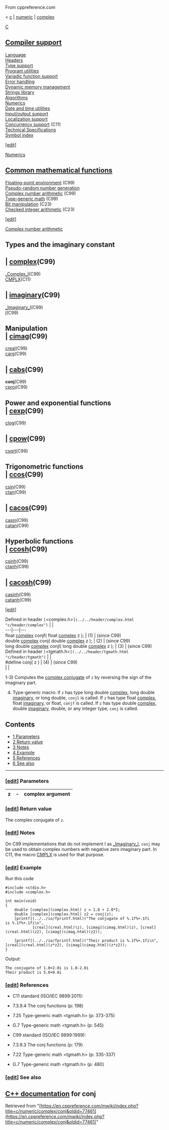 From cppreference.com

< [c](../../../c.html "c")‎ | [numeric](../../numeric.html "c/numeric")‎ | [complex](../complex.html "c/numeric/complex")

[ C](../../../c.html "c")

[Compiler support](../../compiler_support.html "c/compiler support")  
---  
[Language](../../language.html "c/language")  
[Headers](../../header.html "c/header")  
[Type support](../../types.html "c/types")  
[Program utilities](../../program.html "c/program")  
[Variadic function support](../../variadic.html "c/variadic")  
[Error handling](../../error.html "c/error")  
[Dynamic memory management](../../memory.html "c/memory")  
[Strings library](../../string.html "c/string")  
[Algorithms](../../algorithm.html "c/algorithm")  
[Numerics](../../numeric.html "c/numeric")  
[Date and time utilities](../../chrono.html "c/chrono")  
[Input/output support](../../io.html "c/io")  
[Localization support](../../locale.html "c/locale")  
[Concurrency support](../../thread.html "c/thread") (C11)  
[Technical Specifications](../../experimental.html "c/experimental")  
[Symbol index](../../index.html "c/symbol index")  
  
[[edit]](https://en.cppreference.com/mwiki/index.php?title=Template:c/navbar_content&action=edit)

[ Numerics](../../numeric.html "c/numeric")

[Common mathematical functions](../math.html "c/numeric/math")  
---  
[Floating-point environment](../fenv.html "c/numeric/fenv") (C99)  
[Pseudo-random number generation](../random.html "c/numeric/random")  
[Complex number arithmetic](../complex.html "c/numeric/complex") (C99)  
[Type-generic math](../tgmath.html "c/numeric/tgmath") (C99)  
[Bit manipulation](../../numeric.html#Bit_manipulation "c/numeric") (C23)  
[Checked integer arithmetic](../../numeric.html#Checked_integer_arithmetic "c/numeric") (C23)  
  
[[edit]](https://en.cppreference.com/mwiki/index.php?title=Template:c/numeric/navbar_content&action=edit)

[ Complex number arithmetic](../complex.html "c/numeric/complex")

Types and the imaginary constant  
---  
| [complex](complex.html "c/numeric/complex/complex")(C99)  
---  
[_Complex_I](Complex_I.html "c/numeric/complex/Complex I")(C99)  
[CMPLX](CMPLX.html "c/numeric/complex/CMPLX")(C11)  
  
| [imaginary](imaginary.html "c/numeric/complex/imaginary")(C99)  
---  
[_Imaginary_I](Imaginary_I.html "c/numeric/complex/Imaginary I")(C99)  
[I](I.html "c/numeric/complex/I")(C99)  
  
Manipulation  
| [cimag](cimag.html "c/numeric/complex/cimag")(C99)  
---  
[creal](creal.html "c/numeric/complex/creal")(C99)  
[carg](carg.html "c/numeric/complex/carg")(C99)  
  
| [cabs](cabs.html "c/numeric/complex/cabs")(C99)  
---  
**conj**(C99)  
[cproj](cproj.html "c/numeric/complex/cproj")(C99)  
  
Power and exponential functions  
| [cexp](cexp.html "c/numeric/complex/cexp")(C99)  
---  
[clog](clog.html "c/numeric/complex/clog")(C99)  
  
| [cpow](cpow.html "c/numeric/complex/cpow")(C99)  
---  
[csqrt](csqrt.html "c/numeric/complex/csqrt")(C99)  
  
Trigonometric functions  
| [ccos](ccos.html "c/numeric/complex/ccos")(C99)  
---  
[csin](csin.html "c/numeric/complex/csin")(C99)  
[ctan](ctan.html "c/numeric/complex/ctan")(C99)  
  
| [cacos](cacos.html "c/numeric/complex/cacos")(C99)  
---  
[casin](casin.html "c/numeric/complex/casin")(C99)  
[catan](catan.html "c/numeric/complex/catan")(C99)  
  
Hyperbolic functions  
| [ccosh](ccosh.html "c/numeric/complex/ccosh")(C99)  
---  
[csinh](csinh.html "c/numeric/complex/csinh")(C99)  
[ctanh](ctanh.html "c/numeric/complex/ctanh")(C99)  
  
| [cacosh](cacosh.html "c/numeric/complex/cacosh")(C99)  
---  
[casinh](casinh.html "c/numeric/complex/casinh")(C99)  
[catanh](catanh.html "c/numeric/complex/catanh")(C99)  
  
[[edit]](https://en.cppreference.com/mwiki/index.php?title=Template:c/numeric/complex/navbar_content&action=edit)

Defined in header `[`<complex.h>`](../../header/complex.html "c/header/complex")` |  |   
---|---|---  
float [complex](complex.html) conjf( float [complex](complex.html) z ); |  (1)  |  (since C99)  
double [complex](complex.html) conj( double [complex](complex.html) z ); |  (2)  |  (since C99)  
long double [complex](complex.html) conjl( long double [complex](complex.html) z ); |  (3)  |  (since C99)  
Defined in header `[`<tgmath.h>`](../../header/tgmath.html "c/header/tgmath")` |  |   
#define conj( z ) |  (4)  |  (since C99)  
| |   
  
1-3) Computes the [complex conjugate](https://en.wikipedia.org/wiki/Complex_conjugate "enwiki:Complex conjugate") of `z` by reversing the sign of the imaginary part.

4) Type-generic macro: if `z` has type long double [complex](complex.html), long double [imaginary](imaginary.html), or long double, `conjl` is called. If `z` has type float [complex](complex.html), float [imaginary](imaginary.html), or float, `conjf` is called. If `z` has type double [complex](complex.html), double [imaginary](imaginary.html), double, or any integer type, `conj` is called.

## Contents

  * [1 Parameters](conj.html#Parameters)
  * [2 Return value](conj.html#Return_value)
  * [3 Notes](conj.html#Notes)
  * [4 Example](conj.html#Example)
  * [5 References](conj.html#References)
  * [6 See also](conj.html#See_also)

  
---  
  
### [[edit](https://en.cppreference.com/mwiki/index.php?title=c/numeric/complex/conj&action=edit&section=1 "Edit section: Parameters")] Parameters

z  |  \-  |  complex argument   
---|---|---  
  
### [[edit](https://en.cppreference.com/mwiki/index.php?title=c/numeric/complex/conj&action=edit&section=2 "Edit section: Return value")] Return value

The complex conjugate of `z`. 

### [[edit](https://en.cppreference.com/mwiki/index.php?title=c/numeric/complex/conj&action=edit&section=3 "Edit section: Notes")] Notes

On C99 implementations that do not implement I as [_Imaginary_I](Imaginary_I.html "c/numeric/complex/Imaginary I"), `conj` may be used to obtain complex numbers with negative zero imaginary part. In C11, the macro [CMPLX](CMPLX.html "c/numeric/complex/CMPLX") is used for that purpose. 

### [[edit](https://en.cppreference.com/mwiki/index.php?title=c/numeric/complex/conj&action=edit&section=4 "Edit section: Example")] Example

Run this code
    
    
    #include <stdio.h>
    #include <complex.h>
     
    int main(void)
    {
        double [complex](complex.html) z = 1.0 + 2.0*I;
        double [complex](complex.html) z2 = conj(z);
        [printf](../../io/fprintf.html)("The conjugate of %.1f%+.1fi is %.1f%+.1fi\n",
                [creal](creal.html)(z), [cimag](cimag.html)(z), [creal](creal.html)(z2), [cimag](cimag.html)(z2));
     
        [printf](../../io/fprintf.html)("Their product is %.1f%+.1fi\n", [creal](creal.html)(z*z2), [cimag](cimag.html)(z*z2));
    }

Output: 
    
    
    The conjugate of 1.0+2.0i is 1.0-2.0i
    Their product is 5.0+0.0i

### [[edit](https://en.cppreference.com/mwiki/index.php?title=c/numeric/complex/conj&action=edit&section=5 "Edit section: References")] References

  * C11 standard (ISO/IEC 9899:2011): 



    

  * 7.3.9.4 The conj functions (p: 198) 



    

  * 7.25 Type-generic math <tgmath.h> (p: 373-375) 



    

  * G.7 Type-generic math <tgmath.h> (p: 545) 



  * C99 standard (ISO/IEC 9899:1999): 



    

  * 7.3.9.3 The conj functions (p: 179) 



    

  * 7.22 Type-generic math <tgmath.h> (p: 335-337) 



    

  * G.7 Type-generic math <tgmath.h> (p: 480) 



### [[edit](https://en.cppreference.com/mwiki/index.php?title=c/numeric/complex/conj&action=edit&section=6 "Edit section: See also")] See also

[C++ documentation](../../../cpp/numeric/complex/conj.html "cpp/numeric/complex/conj") for conj  
---  
  
Retrieved from "[https://en.cppreference.com/mwiki/index.php?title=c/numeric/complex/conj&oldid=77461](https://en.cppreference.com/mwiki/index.php?title=c/numeric/complex/conj&oldid=77461)" 
